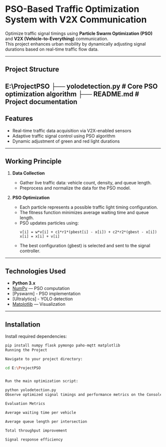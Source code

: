 # PSO-Based Traffic Optimization System with V2X Communication

Optimize traffic signal timings using **Particle Swarm Optimization (PSO)** and **V2X (Vehicle-to-Everything)** communication.  
This project enhances urban mobility by dynamically adjusting signal durations based on real-time traffic flow data.

---

## Project Structure

E:\ProjectPSO
├── yolodetection.py # Core PSO optimization algorithm
├── README.md # Project documentation
---

## Features

- Real-time traffic data acquisition via V2X-enabled sensors  
- Adaptive traffic signal control using PSO algorithm  
- Dynamic adjustment of green and red light durations

---

## Working Principle

1. **Data Collection**  
   - Gather live traffic data: vehicle count, density, and queue length.  
   - Preprocess and normalize the data for the PSO model.  

2. **PSO Optimization**  
   - Each particle represents a possible traffic light timing configuration.  
   - The fitness function minimizes average waiting time and queue length.  
   - PSO updates particles using:
     ```
     v[i] = w*v[i] + c1*r1*(pbest[i] - x[i]) + c2*r2*(gbest - x[i])
     x[i] = x[i] + v[i]
     ```
   - The best configuration (gbest) is selected and sent to the signal controller.  

---

## Technologies Used

- **Python 3.x**  
- [NumPy](https://numpy.org/) — PSO computation
- [Pyswarm] - PSO implementation
- [Ultralytics] - YOLO detection
- [Matplotlib](https://matplotlib.org/) — Visualization  

---

## Installation

Install required dependencies:

```bash
pip install numpy flask pymongo paho-mqtt matplotlib
Running the Project

Navigate to your project directory:

cd E:\ProjectPSO


Run the main optimization script:

python yolodetection.py
Observe optimized signal timings and performance metrics on the Console.

Evaluation Metrics

Average waiting time per vehicle

Average queue length per intersection

Total throughput improvement

Signal response efficiency